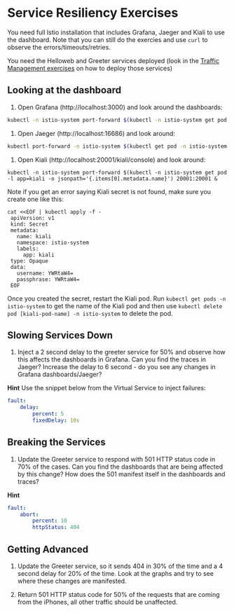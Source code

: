 # Service Resiliency Exercises

You need full Istio installation that includes Grafana, Jaeger and Kiali to use the dashboard. Note that you can still do the exercies and use `curl` to observe the errors/timeouts/retries.

You need the Helloweb and Greeter services deployed (look in the [Traffic Management exercises](../traffic/README.md) on how to deploy those services)

## Looking at the dashboard

1. Open Grafana (http://localhost:3000) and look around the dashboards:

```bash
kubectl -n istio-system port-forward $(kubectl -n istio-system get pod -l app=grafana -o jsonpath='{.items[0].metadata.name}') 3000:3000 &
```

1. Open Jaeger (http://localhost:16686) and look around:

```bash
kubectl port-forward -n istio-system $(kubectl get pod -n istio-system -l app=jaeger -o jsonpath='{.items[0].metadata.name}') 16686:16686 &
```

1. Open Kiali (http://localhost:20001/kiali/console) and look around:

```
kubectl -n istio-system port-forward $(kubectl -n istio-system get pod -l app=kiali -o jsonpath='{.items[0].metadata.name}') 20001:20001 &
```

Note if you get an error saying Kiali secret is not found, make sure you create one like this: 
```
cat <<EOF | kubectl apply -f -
 apiVersion: v1
 kind: Secret
 metadata:
   name: kiali
   namespace: istio-system
   labels:
     app: kiali
 type: Opaque
 data:
   username: YWRtaW4=
   passphrase: YWRtaW4=
 EOF
 ```
Once you created the secret, restart the Kiali pod. Run `kubectl get pods -n istio-system` to get the name of the Kiali pod and then use `kubectl delete pod [kiali-pod-name] -n istio-system` to delete the pod.


## Slowing Services Down

1. Inject a 2 second delay to the greeter service for 50% and observe how this affects the dashboards in Grafana. Can you find the traces in Jaeger? Increase the delay to 6 second - do you see any changes in Grafana dashboards/Jaeger?

**Hint**
Use the snippet below from the Virtual Service to inject failures:

```yaml
fault:
    delay:
        percent: 5
        fixedDelay: 10s
```

## Breaking the Services

1. Update the Greeter service to respond with 501 HTTP status code in 70% of the cases. Can you find the dashboards that are being affected by this change? How does the 501 manifest itself in the dashboards and traces?

**Hint**

```yaml
fault:
    abort:
        percent: 10
        httpStatus: 404
```

## Getting Advanced

1. Update the Greeter service, so it sends 404 in 30% of the time and a 4 second delay for 20% of the time. Look at the graphs and try to see where these changes are manifested.

1. Return 501 HTTP status code for 50% of the requests that are coming from the iPhones, all other traffic should be unaffected.
